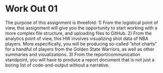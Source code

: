 # Work Out 01
The purpose of this assignment is threefold: 1) From the logistical point of view, this assignment will give you the opportunity to start working with a more complex file structure, and uploading files to GitHub. 2) From the analytics point of view, this HW involves visualizing shot data of NBA players. More especifically, you will be producing so-called “shot charts” for a handful of players from the Golden State Warriors, as well as other summaries and visualizations. 3) From the report/communication standpoint, you will have to produce a report document that is not just a boring list of code-and-output without a narrative.
